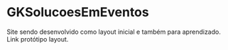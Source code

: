 # GKSolucoesEmEventos
Site sendo desenvolvido como layout inicial e também para aprendizado.
Link protótipo layout.
